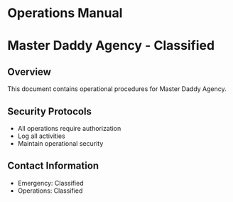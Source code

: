 # Operations Manual
# Master Daddy Agency - Classified

## Overview
This document contains operational procedures for Master Daddy Agency.

## Security Protocols
- All operations require authorization
- Log all activities
- Maintain operational security

## Contact Information
- Emergency: Classified
- Operations: Classified